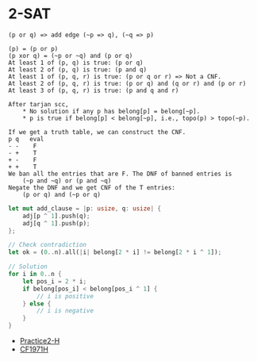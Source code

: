 # 2-SAT

    (p or q) => add edge (~p => q), (~q => p)

    (p) = (p or p)
    (p xor q) = (~p or ~q) and (p or q)
    At least 1 of (p, q) is true: (p or q)
    At least 2 of (p, q) is true: (p and q)
    At least 1 of (p, q, r) is true: (p or q or r) => Not a CNF.
    At least 2 of (p, q, r) is true: (p or q) and (q or r) and (p or r)
    At least 3 of (p, q, r) is true: (p and q and r)

    After tarjan scc,
        * No solution if any p has belong[p] = belong[~p].
        * p is true if belong[p] < belong[~p], i.e., topo(p) > topo(~p).

    If we get a truth table, we can construct the CNF.
    p q   eval
    - -    F
    - +    T
    + -    F
    + +    T
    We ban all the entries that are F. The DNF of banned entries is
        (~p and ~q) or (p and ~q)
    Negate the DNF and we get CNF of the T entries:
        (p or q) and (~p or q)

```rust
let mut add_clause = |p: usize, q: usize| {
    adj[p ^ 1].push(q);
    adj[q ^ 1].push(p);
};

// Check contradiction
let ok = (0..n).all(|i| belong[2 * i] != belong[2 * i ^ 1]);

// Solution
for i in 0..n {
    let pos_i = 2 * i;
    if belong[pos_i] < belong[pos_i ^ 1] {
        // i is positive
    } else {
        // i is negative
    }
}
```

* [Practice2-H](https://atcoder.jp/contests/practice2/submissions/53484489)
* [CF1971H](https://codeforces.com/contest/1971/submission/260608172)